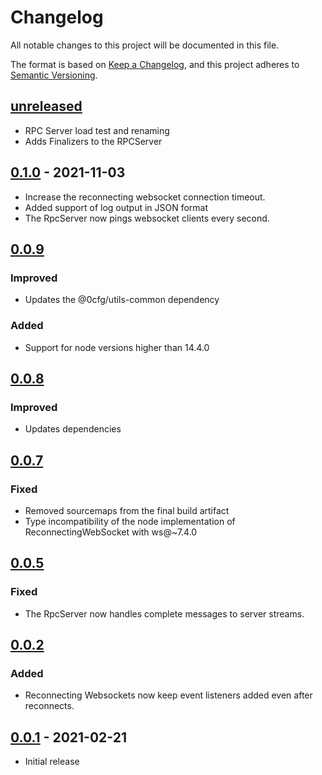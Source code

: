 # Changelog

All notable changes to this project will be documented in this file.

The format is based on [Keep a Changelog](https://keepachangelog.com/en/1.0.0/),
and this project adheres to [Semantic Versioning](https://semver.org/spec/v2.0.0.html).

## [unreleased]

- RPC Server load test and renaming
- Adds Finalizers to the RPCServer

## [0.1.0] - 2021-11-03

- Increase the reconnecting websocket connection timeout.
- Added support of log output in JSON format
- The RpcServer now pings websocket clients every second.

## [0.0.9]

### Improved

- Updates the @0cfg/utils-common dependency

### Added

- Support for node versions higher than 14.4.0 

## [0.0.8]

### Improved

- Updates dependencies

## [0.0.7]

### Fixed

- Removed sourcemaps from the final build artifact
- Type incompatibility of the node implementation of ReconnectingWebSocket with ws@~7.4.0

## [0.0.5]

### Fixed

- The RpcServer now handles complete messages to server streams.

## [0.0.2]

### Added 

- Reconnecting Websockets now keep event listeners added even after reconnects.

## [0.0.1] - 2021-02-21

- Initial release

[unreleased]: https://github.com/0cfg/0cfg-rpc/compare/v0.1.0..HEAD
[0.1.0]: https://github.com/0cfg/0cfg-rpc/releases/tag/v0.1.0
[0.0.9]: https://github.com/0cfg/0cfg-rpc/releases/tag/v0.0.9
[0.0.8]: https://github.com/0cfg/0cfg-rpc/releases/tag/v0.0.8
[0.0.7]: https://github.com/0cfg/0cfg-rpc/releases/tag/v0.0.7
[0.0.5]: https://github.com/0cfg/0cfg-rpc/releases/tag/v0.0.5
[0.0.2]: https://github.com/0cfg/0cfg-rpc/releases/tag/v0.0.2
[0.0.1]: https://github.com/0cfg/0cfg-rpc/releases/tag/v0.0.1